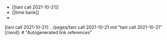 - [[tani call 2021-10-21]]
- [[time bank]]
-

[//begin]: # "Autogenerated link references for markdown compatibility"
[tani call 2021-10-21]: ../pages/tani call 2021-10-21.md "tani call 2021-10-21"
[//end]: # "Autogenerated link references"

